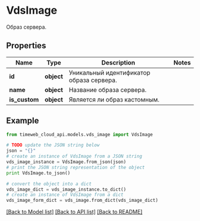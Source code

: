# VdsImage

Образ сервера.

## Properties
Name | Type | Description | Notes
------------ | ------------- | ------------- | -------------
**id** | **object** | Уникальный идентификатор образа сервера. | 
**name** | **object** | Название образа сервера. | 
**is_custom** | **object** | Является ли образ кастомным. | 

## Example

```python
from timeweb_cloud_api.models.vds_image import VdsImage

# TODO update the JSON string below
json = "{}"
# create an instance of VdsImage from a JSON string
vds_image_instance = VdsImage.from_json(json)
# print the JSON string representation of the object
print VdsImage.to_json()

# convert the object into a dict
vds_image_dict = vds_image_instance.to_dict()
# create an instance of VdsImage from a dict
vds_image_form_dict = vds_image.from_dict(vds_image_dict)
```
[[Back to Model list]](../README.md#documentation-for-models) [[Back to API list]](../README.md#documentation-for-api-endpoints) [[Back to README]](../README.md)


